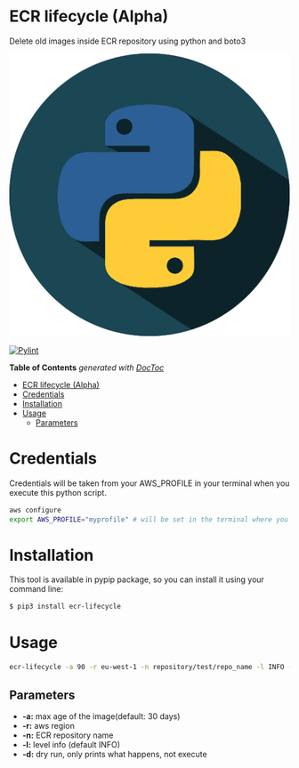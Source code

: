 # ECR lifecycle (Alpha)

Delete old images inside ECR repository using python and boto3

![python-logo](./img/python-logo.png)

[![Pylint](https://github.com/nanih98/python3-boto3-delete-ecr-images/actions/workflows/tests.yml/badge.svg)](https://github.com/nanih98/python3-boto3-delete-ecr-images/actions/workflows/tests.yml)


<!-- START doctoc generated TOC please keep comment here to allow auto update -->
<!-- DON'T EDIT THIS SECTION, INSTEAD RE-RUN doctoc TO UPDATE -->
**Table of Contents**  *generated with [DocToc](https://github.com/thlorenz/doctoc)*

- [ECR lifecycle (Alpha)](#ecr-lifecycle-alpha)
- [Credentials](#credentials)
- [Installation](#installation)
- [Usage](#usage)
  - [Parameters](#parameters)

<!-- END doctoc generated TOC please keep comment here to allow auto update -->

# Credentials

Credentials will be taken from your AWS_PROFILE in your terminal when you execute this python script.

```sh
aws configure
export AWS_PROFILE="myprofile" # will be set in the terminal where you'll execute the python script
```

# Installation

This tool is available in pypip package, so you can install it using your command line:

```bash
$ pip3 install ecr-lifecycle
```

# Usage

```sh
ecr-lifecycle -a 90 -r eu-west-1 -n repository/test/repo_name -l INFO -d true
```

## Parameters

* **-a:** max age of the image(default: 30 days)
* **-r:** aws region
* **-n:** ECR repository name
* **-l:** level info (default INFO)
* **-d:** dry run, only prints what happens, not execute
